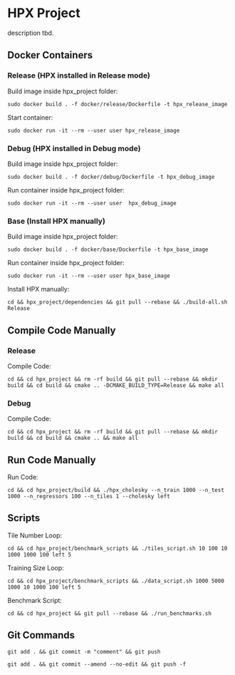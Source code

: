 # HPX Project

description tbd.

## Docker Containers

### Release (HPX installed in Release mode)

Build image inside hpx_project folder:

`sudo docker build . -f docker/release/Dockerfile -t hpx_release_image`

Start container:

`sudo docker run -it --rm --user user hpx_release_image`


### Debug (HPX installed in Debug mode)

Build image inside hpx_project folder:

`sudo docker build . -f docker/debug/Dockerfile -t hpx_debug_image`

Run container inside hpx_project folder:

`sudo docker run -it --rm --user user  hpx_debug_image`


### Base (Install HPX manually)

Build image inside hpx_project folder:

`sudo docker build . -f docker/base/Dockerfile -t hpx_base_image`

Run container inside hpx_project folder:

`sudo docker run -it --rm --user user hpx_base_image`

Install HPX manually:

`cd && hpx_project/dependencies && git pull --rebase && ./build-all.sh Release`


## Compile Code Manually

### Release

Compile Code:

`cd && cd hpx_project && rm -rf build && git pull --rebase && mkdir build && cd build && cmake .. -DCMAKE_BUILD_TYPE=Release && make all`

### Debug

Compile Code:

`cd && cd hpx_project && rm -rf build && git pull --rebase && mkdir build && cd build && cmake .. && make all`

## Run Code Manually

Run Code:

`cd && cd hpx_project/build && ./hpx_cholesky --n_train 1000 --n_test 1000 --n_regressors 100 --n_tiles 1 --cholesky left`


## Scripts

Tile Number Loop:

`cd && cd hpx_project/benchmark_scripts && ./tiles_script.sh 10 100 10 1000 1000 100 left 5`

Training Size Loop:

`cd && cd hpx_project/benchmark_scripts && ./data_script.sh 1000 5000 1000 10 1000 100 left 5`

Benchmark Script:

`cd && cd hpx_project && git pull --rebase && ./run_benchmarks.sh`


## Git Commands

`git add . && git commit -m "comment" && git push`

`git add . && git commit --amend --no-edit && git push -f`
